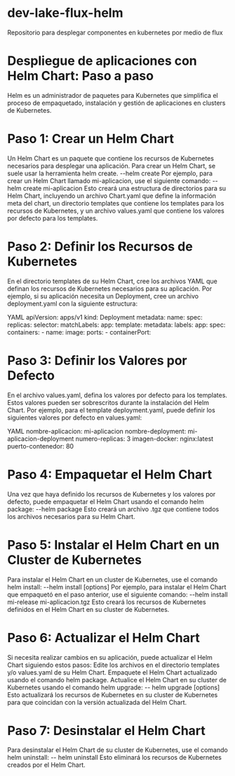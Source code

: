 # dev-lake-flux-helm
Repositorio para desplegar componentes en kubernetes por medio de flux

# Despliegue de aplicaciones con Helm Chart: Paso a paso
Helm es un administrador de paquetes para Kubernetes que simplifica el proceso de empaquetado, instalación y gestión de aplicaciones en clusters de Kubernetes.

# Paso 1: Crear un Helm Chart
Un Helm Chart es un paquete que contiene los recursos de Kubernetes necesarios para desplegar una aplicación. Para crear un Helm Chart, se suele usar la herramienta helm create.
--helm create <nombre-chart>
Por ejemplo, para crear un Helm Chart llamado mi-aplicacion, use el siguiente comando:
--helm create mi-aplicacion
Esto creará una estructura de directorios para su Helm Chart, incluyendo un archivo Chart.yaml que define la información meta del chart, un directorio templates que contiene los templates para los recursos de Kubernetes, y un archivo values.yaml que contiene los valores por defecto para los templates.

# Paso 2: Definir los Recursos de Kubernetes
En el directorio templates de su Helm Chart, cree los archivos YAML que definan los recursos de Kubernetes necesarios para su aplicación. Por ejemplo, si su aplicación necesita un Deployment, cree un archivo deployment.yaml con la siguiente estructura:

YAML
apiVersion: apps/v1
kind: Deployment
metadata:
  name: <nombre-deployment>
spec:
  replicas: <numero-replicas>
  selector:
    matchLabels:
      app: <nombre-aplicacion>
  template:
    metadata:
      labels:
        app: <nombre-aplicacion>
    spec:
      containers:
      - name: <nombre-contenedor>
        image: <imagen-docker>
        ports:
        - containerPort: <puerto-contenedor>


# Paso 3: Definir los Valores por Defecto
En el archivo values.yaml, defina los valores por defecto para los templates. Estos valores pueden ser sobrescritos durante la instalación del Helm Chart. Por ejemplo, para el template deployment.yaml, puede definir los siguientes valores por defecto en values.yaml:

YAML
nombre-aplicacion: mi-aplicacion
nombre-deployment: mi-aplicacion-deployment
numero-replicas: 3
imagen-docker: nginx:latest
puerto-contenedor: 80

# Paso 4: Empaquetar el Helm Chart
Una vez que haya definido los recursos de Kubernetes y los valores por defecto, puede empaquetar el Helm Chart usando el comando helm package:
--helm package <nombre-chart>
Esto creará un archivo .tgz que contiene todos los archivos necesarios para su Helm Chart.

# Paso 5: Instalar el Helm Chart en un Cluster de Kubernetes
Para instalar el Helm Chart en un cluster de Kubernetes, use el comando helm install:
--helm install <nombre-release> <nombre-chart> [options]
Por ejemplo, para instalar el Helm Chart que empaquetó en el paso anterior, use el siguiente comando:
--helm install mi-release mi-aplicacion.tgz
Esto creará los recursos de Kubernetes definidos en el Helm Chart en su cluster de Kubernetes.

# Paso 6: Actualizar el Helm Chart
Si necesita realizar cambios en su aplicación, puede actualizar el Helm Chart siguiendo estos pasos:
Edite los archivos en el directorio templates y/o values.yaml de su Helm Chart.
Empaquete el Helm Chart actualizado usando el comando helm package.
Actualice el Helm Chart en su cluster de Kubernetes usando el comando helm upgrade:
-- helm upgrade <nombre-release> <nombre-chart> [options]
Esto actualizará los recursos de Kubernetes en su cluster de Kubernetes para que coincidan con la versión actualizada del Helm Chart.

# Paso 7: Desinstalar el Helm Chart
Para desinstalar el Helm Chart de su cluster de Kubernetes, use el comando helm uninstall:
-- helm uninstall <nombre-release>
Esto eliminará los recursos de Kubernetes creados por el Helm Chart.